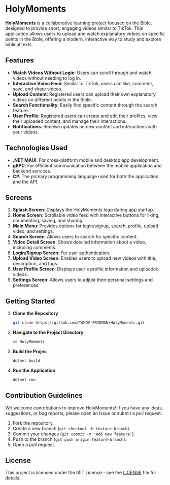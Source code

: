 # HolyMoments

**HolyMoments** is a collaborative learning project focused on the Bible, designed to provide short, engaging videos similar to TikTok. This application allows users to upload and watch explanatory videos on specific points in the Bible, offering a modern, interactive way to study and explore biblical texts.

## Features

- **Watch Videos Without Login**: Users can scroll through and watch videos without needing to log in.
- **Interactive Video Feed**: Similar to TikTok, users can like, comment, save, and share videos.
- **Upload Content**: Registered users can upload their own explanatory videos on different points in the Bible.
- **Search Functionality**: Easily find specific content through the search feature.
- **User Profile**: Registered users can create and edit their profiles, view their uploaded content, and manage their interactions.
- **Notifications**: Receive updates on new content and interactions with your videos.

## Technologies Used

- **.NET MAUI**: For cross-platform mobile and desktop app development.
- **gRPC**: For efficient communication between the mobile application and backend services.
- **C#**: The primary programming language used for both the application and the API.

## Screens

1. **Splash Screen**: Displays the HolyMoments logo during app startup.
2. **Home Screen**: Scrollable video feed with interactive buttons for liking, commenting, saving, and sharing.
3. **Main Menu**: Provides options for login/signup, search, profile, upload video, and settings.
4. **Search Screen**: Allows users to search for specific content.
5. **Video Detail Screen**: Shows detailed information about a video, including comments.
6. **Login/Signup Screen**: For user authentication.
7. **Upload Video Screen**: Enables users to upload new videos with title, description, and tags.
8. **User Profile Screen**: Displays user's profile information and uploaded videos.
9. **Settings Screen**: Allows users to adjust their personal settings and preferences.

## Getting Started

1. **Clone the Repository**
   ```bash
   git clone https://github.com/YAKOV-FRIDMAN/HolyMoments.git

2. **Navigate to the Project Directory**
   ```bash
   cd HolyMoments

3. **Build the Projec**
    ```bash
    dotnet build
4. **Run the Application**
     ```bash
     dotnet run

## Contribution Guidelines

We welcome contributions to improve HolyMoments! If you have any ideas, suggestions, or bug reports, please open an issue or submit a pull request.

1. Fork the repository.
2. Create a new branch (`git checkout -b feature-branch`).
3. Commit your changes (`git commit -m 'Add new feature'`).
4. Push to the branch (`git push origin feature-branch`).
5. Open a pull request.

## License

This project is licensed under the MIT License - see the [LICENSE](LICENSE) file for details.

